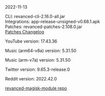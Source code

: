 2022-11-13
  
CLI: revanced-cli-2.16.0-all.jar  
Integrations: app-release-unsigned-v0.68.1.apk  
Patches: revanced-patches-2.108.0.jar  
[Patches Changelog](https://github.com/revanced/revanced-patches/releases/tag/v2.108.0)  

YouTube version: 17.43.36  

Music (arm64-v8a) version: 5.31.50  

Music (arm-v7a) version: 5.31.50  

Twitter version: 9.65.3-release.0  

Reddit version: 2022.42.0  

[revanced-magisk-module repo](https://github.com/j-hc/revanced-magisk-module)
